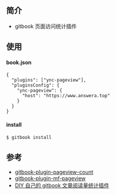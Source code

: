 ## 简介

- gitbook 页面访问统计插件

## 使用

#### book.json


```
{
  "plugins": ["ync-pageview"],
  "pluginsConfig": {
    "ync-pageview": {
      "host": "https://www.answera.top"
    }
  }
}
```

#### install

```sh
$ gitbook install
```

## 参考

- [gitbook-plugin-pageview-count](https://github.com/tinys/gitbook-plugin-pageview-count)
- [gitbook-plugin-mf-pageview](https://github.com/TiannV/gitbook-plugin-mf-pageview)
- [DIY 自己的 gitbook 文章阅读量统计插件](https://juejin.cn/post/6970933389247381541)
